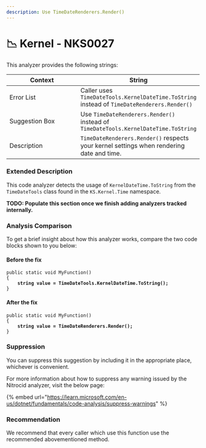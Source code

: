 ```yaml
---
description: Use TimeDateRenderers.Render()
---
```


# 📉 Kernel - NKS0027

This analyzer provides the following strings:

<table><thead><tr><th width="174">Context</th><th>String</th></tr></thead><tbody><tr><td>Error List</td><td>Caller uses <code>TimeDateTools.KernelDateTime.ToString</code> instead of <code>TimeDateRenderers.Render()</code></td></tr><tr><td>Suggestion Box</td><td>Use <code>TimeDateRenderers.Render()</code> instead of <code>TimeDateTools.KernelDateTime.ToString</code></td></tr><tr><td>Description</td><td><code>TimeDateRenderers.Render()</code> respects your kernel settings when rendering date and time.</td></tr></tbody></table>

### Extended Description

This code analyzer detects the usage of `KernelDateTime.ToString` from the `TimeDateTools` class found in the `KS.Kernel.Time` namespace.

**TODO: Populate this section once we finish adding analyzers tracked internally.**

### Analysis Comparison

To get a brief insight about how this analyzer works, compare the two code blocks shown to you below:

#### Before the fix

<pre class="language-csharp" data-title="Somewhere in your mod code..." data-line-numbers><code class="lang-csharp">public static void MyFunction()
{
<strong>    string value = TimeDateTools.KernelDateTime.ToString();
</strong>}
</code></pre>

#### After the fix

<pre class="language-csharp" data-title="Somewhere in your mod code..." data-line-numbers><code class="lang-csharp">public static void MyFunction()
{
<strong>    string value = TimeDateRenderers.Render();
</strong>}
</code></pre>

### Suppression

You can suppress this suggestion by including it in the appropriate place, whichever is convenient.

For more information about how to suppress any warning issued by the Nitrocid analyzer, visit the below page:

{% embed url="https://learn.microsoft.com/en-us/dotnet/fundamentals/code-analysis/suppress-warnings" %}

### Recommendation

We recommend that every caller which use this function use the recommended abovementioned method.

